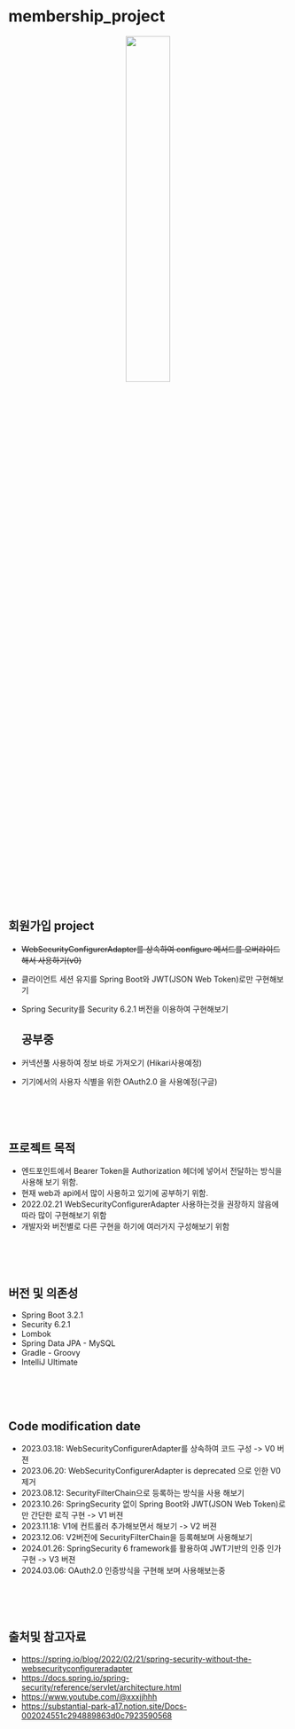 # membership_project


<div align="center">
  <img style="width:40%; display:block; margin:0 auto;" src="https://github.com/LouiIII3/membership_project/assets/119919129/055b7c53-4c1e-4051-901d-78478613f855"/>
</div>

<h2>회원가입 project</h2>

- <s>WebSecurityConfigurerAdapter를 상속하여 configure 메서드를 오버라이드 해서 사용하기(v0)</s>
- 클라이언트 세션 유지를 Spring Boot와 JWT(JSON Web Token)로만 구현해보기
- Spring Security를 Security 6.2.1 버전을 이용하여 구현해보기

  <h2>공부중</h2>
  
- 커넥션풀 사용하여 정보 바로 가져오기 (Hikari사용예정)
- 기기에서의 사용자 식별을 위한 OAuth2.0 을 사용예정(구글)

<br><br><br>
<h2>프로젝트 목적</h2>

- 엔드포인트에서 Bearer Token을 Authorization 헤더에 넣어서 전달하는 방식을 사용해 보기 위함.
- 현재 web과 api에서 많이 사용하고 있기에 공부하기 위함.
- 2022.02.21 WebSecurityConfigurerAdapter 사용하는것을 권장하지 않음에 따라 많이 구현해보기 위함
- 개발자와 버전별로 다른 구현을 하기에 여러가지 구성해보기 위함

<br><br><br>
<h2>버전 및 의존성</h2>

- Spring Boot 3.2.1
- Security 6.2.1
- Lombok
- Spring Data JPA - MySQL
- Gradle - Groovy
- IntelliJ Ultimate


<br><br><br>
<h2>Code modification date</h2>

  - 2023.03.18: WebSecurityConfigurerAdapter를 상속하여 코드 구성 -> V0 버젼<br>
  - 2023.06.20: WebSecurityConfigurerAdapter is deprecated 으로 인한 V0제거 <br>
  - 2023.08.12: SecurityFilterChain으로 등록하는 방식을 사용 해보기<br>
  - 2023.10.26: SpringSecurity 없이 Spring Boot와 JWT(JSON Web Token)로만 간단한 로직 구현 -> V1 버젼
  - 2023.11.18: V1에 컨트롤러 추가해보면서 해보기 -> V2 버젼
  - 2023.12.06: V2버전에 SecurityFilterChain을 등록해보며 사용해보기
  - 2024.01.26: SpringSecurity 6 framework를 활용하여 JWT기반의 인증 인가 구현 -> V3 버젼
  - 2024.03.06: OAuth2.0 인증방식을 구현해 보며 사용해보는중
 



<br><br><br>
<h2>출처및 참고자료</h2>

- https://spring.io/blog/2022/02/21/spring-security-without-the-websecurityconfigureradapter
- https://docs.spring.io/spring-security/reference/servlet/architecture.html
- https://www.youtube.com/@xxxjjhhh
- https://substantial-park-a17.notion.site/Docs-002024551c294889863d0c7923590568

